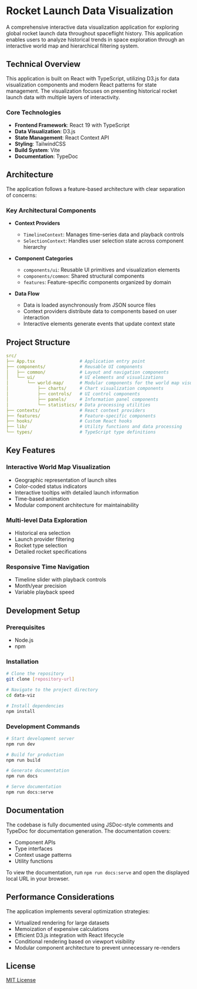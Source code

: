# Rocket Launch Data Visualization

A comprehensive interactive data visualization application for exploring global rocket launch data throughout spaceflight history. This application enables users to analyze historical trends in space exploration through an interactive world map and hierarchical filtering system.

## Technical Overview

This application is built on React with TypeScript, utilizing D3.js for data visualization components and modern React patterns for state management. The visualization focuses on presenting historical rocket launch data with multiple layers of interactivity.

### Core Technologies

- **Frontend Framework**: React 19 with TypeScript
- **Data Visualization**: D3.js
- **State Management**: React Context API
- **Styling**: TailwindCSS
- **Build System**: Vite
- **Documentation**: TypeDoc

## Architecture

The application follows a feature-based architecture with clear separation of concerns:

### Key Architectural Components

- **Context Providers**

  - `TimelineContext`: Manages time-series data and playback controls
  - `SelectionContext`: Handles user selection state across component hierarchy

- **Component Categories**

  - `components/ui`: Reusable UI primitives and visualization elements
  - `components/common`: Shared structural components
  - `features`: Feature-specific components organized by domain

- **Data Flow**
  - Data is loaded asynchronously from JSON source files
  - Context providers distribute data to components based on user interaction
  - Interactive elements generate events that update context state

## Project Structure

```yaml
src/
├── App.tsx                 # Application entry point
├── components/             # Reusable UI components
│   ├── common/             # Layout and navigation components
│   └── ui/                 # UI elements and visualizations
│       └── world-map/      # Modular components for the world map visualization
│           ├── charts/     # Chart visualization components
│           ├── controls/   # UI control components
│           ├── panels/     # Information panel components
│           └── statistics/ # Data processing utilities
├── contexts/               # React context providers
├── features/               # Feature-specific components
├── hooks/                  # Custom React hooks
├── lib/                    # Utility functions and data processing
└── types/                  # TypeScript type definitions
```

## Key Features

### Interactive World Map Visualization

- Geographic representation of launch sites
- Color-coded status indicators
- Interactive tooltips with detailed launch information
- Time-based animation
- Modular component architecture for maintainability

### Multi-level Data Exploration

- Historical era selection
- Launch provider filtering
- Rocket type selection
- Detailed rocket specifications

### Responsive Time Navigation

- Timeline slider with playback controls
- Month/year precision
- Variable playback speed

## Development Setup

### Prerequisites

- Node.js
- npm

### Installation

```bash
# Clone the repository
git clone [repository-url]

# Navigate to the project directory
cd data-viz

# Install dependencies
npm install
```

### Development Commands

```bash
# Start development server
npm run dev

# Build for production
npm run build

# Generate documentation
npm run docs

# Serve documentation
npm run docs:serve
```

## Documentation

The codebase is fully documented using JSDoc-style comments and TypeDoc for documentation generation. The documentation covers:

- Component APIs
- Type interfaces
- Context usage patterns
- Utility functions

To view the documentation, run `npm run docs:serve` and open the displayed local URL in your browser.

## Performance Considerations

The application implements several optimization strategies:

- Virtualized rendering for large datasets
- Memoization of expensive calculations
- Efficient D3.js integration with React lifecycle
- Conditional rendering based on viewport visibility
- Modular component architecture to prevent unnecessary re-renders

## License

[MIT License](LICENSE)
